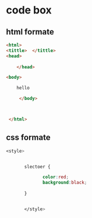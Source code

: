 # code box
## html formate
```html
<html> 
<tittle>  </tittle>
<head>
     
    </head>

<body>

    hello

     </body>



 </html>


 ```
 ## css formate
 ```css
 <style>


        slectoer {

               color:red;
               background:black;
        
        }


        </style>
